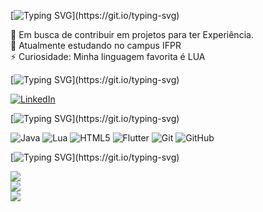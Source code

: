 [![Typing SVG](https://readme-typing-svg.herokuapp.com?font=Press+Start+2P&pause=1000&color=D640E9&background=FF1B1B00&width=435&lines=Sobre+Mim!!)](https://git.io/typing-svg)



👯 Em busca de contribuir em projetos para ter Experiência.<br>🌱 Atualmente estudando no campus IFPR<br>⚡ Curiosidade: Minha linguagem favorita é LUA


[![Typing SVG](https://readme-typing-svg.herokuapp.com?font=Press+Start+2P&pause=1000&color=D640E9&background=FF1B1B00&width=435&lines=Sociais!!)](https://git.io/typing-svg)


[![LinkedIn](https://img.shields.io/badge/LinkedIn-%230077B5.svg?logo=linkedin&logoColor=white)](https://linkedin.com/in/HugoGsilvaa) 

[![Typing SVG](https://readme-typing-svg.herokuapp.com?font=Press+Start+2P&pause=1000&color=D640E9&background=FF1B1B00&width=435&lines=Conhecimentos!!)](https://git.io/typing-svg)

![Java](https://img.shields.io/badge/java-%23ED8B00.svg?style=for-the-badge&logo=openjdk&logoColor=white) ![Lua](https://img.shields.io/badge/lua-%232C2D72.svg?style=for-the-badge&logo=lua&logoColor=white) ![HTML5](https://img.shields.io/badge/html5-%23E34F26.svg?style=for-the-badge&logo=html5&logoColor=white) ![Flutter](https://img.shields.io/badge/Flutter-%2302569B.svg?style=for-the-badge&logo=Flutter&logoColor=white) ![Git](https://img.shields.io/badge/git-%23F05033.svg?style=for-the-badge&logo=git&logoColor=white) ![GitHub](https://img.shields.io/badge/github-%23121011.svg?style=for-the-badge&logo=github&logoColor=white)

[![Typing SVG](https://readme-typing-svg.herokuapp.com?font=Press+Start+2P&pause=1000&color=D640E9&background=FF1B1B00&width=435&lines=Status+Github!!)](https://git.io/typing-svg)


![](https://github-readme-stats.vercel.app/api?username=HugoGsilva&theme=dark&hide_border=false&include_all_commits=true&count_private=true)<br/>
![](https://github-readme-streak-stats.herokuapp.com/?user=HugoGsilva&theme=dark&hide_border=false)<br/>
![](https://github-readme-stats.vercel.app/api/top-langs/?username=HugoGsilva&theme=dark&hide_border=false&include_all_commits=true&count_private=true&layout=compact)
